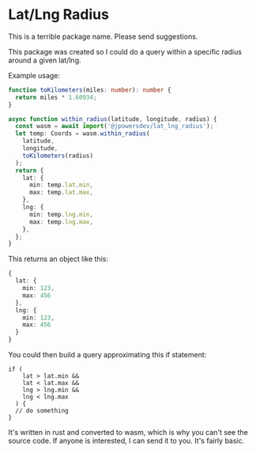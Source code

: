 # Lat/Lng Radius

This is a terrible package name. Please send suggestions.

This package was created so I could do a query within a specific radius around a given lat/lng.

Example usage:

```ts
function toKilometers(miles: number): number {
  return miles * 1.60934;
}

async function within_radius(latitude, longitude, radius) {
  const wasm = await import('@jpowersdev/lat_lng_radius');
  let temp: Coords = wasm.within_radius(
    latitude,
    longitude,
    toKilometers(radius)
  );
  return {
    lat: {
      min: temp.lat.min,
      max: temp.lat.max,
    },
    lng: {
      min: temp.lng.min,
      max: temp.lng.max,
    },
  };
}
```

This returns an object like this:

```ts
{
  lat: {
    min: 123,
    max: 456
  },
  lng: {
    min: 123,
    max: 456
  }
}
```

You could then build a query approximating this if statement:

```
if (
    lat > lat.min &&
    lat < lat.max &&
    lng > lng.min &&
    lng < lng.max
  ) {
  // do something
}
```

It's written in rust and converted to wasm, which is why you can't see the source code. If anyone is interested, I can send it to you. It's fairly basic.
